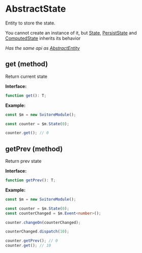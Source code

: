 # AbstractState

Entity to store the state.

You cannot create an instance of it, but [State](/entities/state), [PersistState](/entities/persist-state) and [ComputedState](/entities/computed-state) inherits its behavior

_Has the same api as [AbstractEntity](/entities/abstract-entity)_

## get (method)

Return current state

**Interface:**

```ts
function get(): T;
```

**Example:**

```ts
const $m = new SvitoreModule();

const counter = $m.State(0);

counter.get(); // 0
```

## getPrev (method)

Return prev state

**Interface:**

```ts
function getPrev(): T;
```

**Example:**

```ts
const $m = new SvitoreModule();

const counter = $m.State(0);
const counterChanged = $m.Event<number>();

counter.changeOn(counterChanged);

counterChanged.dispatch(10);

counter.getPrev(); // 0
counter.get(); // 10
```
